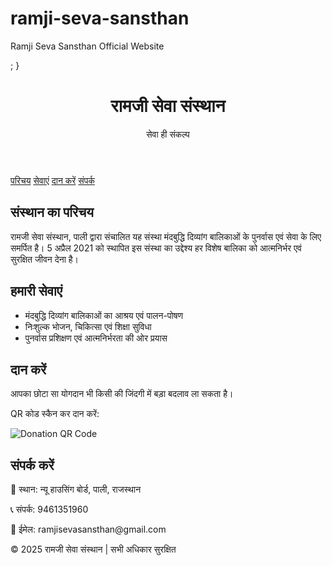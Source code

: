 # ramji-seva-sansthan
Ramji Seva Sansthan Official Website
<!DOCTYPE html><html lang="hi">
<head>
; }
</head>
<body>
  <header>
    <h1>रामजी सेवा संस्थान</h1>
    <p>सेवा ही संकल्प</p>
  </header>
  <nav>
    <a href="#about">परिचय</a>
    <a href="#services">सेवाएं</a>
    <a href="#donate">दान करें</a>
    <a href="#contact">संपर्क</a>
  </nav>  <section id="about">
    <h2>संस्थान का परिचय</h2>
    <p>रामजी सेवा संस्थान, पाली द्वारा संचालित यह संस्था मंदबुद्धि दिव्यांग बालिकाओं के पुनर्वास एवं सेवा के लिए समर्पित है। 5 अप्रैल 2021 को स्थापित इस संस्था का उद्देश्य हर विशेष बालिका को आत्मनिर्भर एवं सुरक्षित जीवन देना है।</p>
  </section>  <section id="services">
    <h2>हमारी सेवाएं</h2>
    <ul>
      <li>मंदबुद्धि दिव्यांग बालिकाओं का आश्रय एवं पालन-पोषण</li>
      <li>निःशुल्क भोजन, चिकित्सा एवं शिक्षा सुविधा</li>
      <li>पुनर्वास प्रशिक्षण एवं आत्मनिर्भरता की ओर प्रयास</li>
    </ul>
  </section>  <section id="donate">
    <h2>दान करें</h2>
    <p>आपका छोटा सा योगदान भी किसी की जिंदगी में बड़ा बदलाव ला सकता है।</p>
    <div class="qr">
      <p>QR कोड स्कैन कर दान करें:</p>
      <img src="qr-code.png" alt="Donation QR Code" class="qr-img">
    </div>
  </section>  <section id="contact">
    <h2>संपर्क करें</h2>
    <p>📍 स्थान: न्यू हाउसिंग बोर्ड, पाली, राजस्थान</p>
    <p>📞 संपर्क: 9461351960</p>
    <p>📧 ईमेल: ramjisevasansthan@gmail.com</p>
  </section>  <footer>
    <p>&copy; 2025 रामजी सेवा संस्थान | सभी अधिकार सुरक्षित</p>
  </footer>
</body>
</html>
